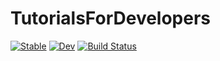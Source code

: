# TutorialsForDevelopers

[![Stable](https://img.shields.io/badge/docs-stable-blue.svg)](https://gridap.github.io/TutorialsForDevelopers/stable)
[![Dev](https://img.shields.io/badge/docs-dev-blue.svg)](https://gridap.github.io/TutorialsForDevelopers/dev)
[![Build Status](https://travis-ci.com/gridap/TutorialsForDevelopers.svg?branch=master)](https://travis-ci.com/gridap/TutorialsForDevelopers)
